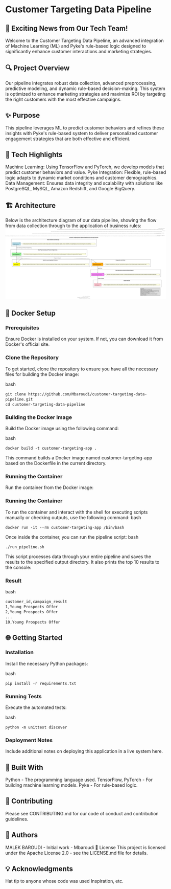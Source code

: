 # Customer Targeting Data Pipeline

## 🚀 Exciting News from Our Tech Team!
Welcome to the Customer Targeting Data Pipeline, an advanced integration of Machine Learning (ML) and Pyke's rule-based logic designed to significantly enhance customer interactions and marketing strategies.

## 🔍 Project Overview
Our pipeline integrates robust data collection, advanced preprocessing, predictive modeling, and dynamic rule-based decision-making. This system is optimized to enhance marketing strategies and maximize ROI by targeting the right customers with the most effective campaigns.

## ✨ Purpose
This pipeline leverages ML to predict customer behaviors and refines these insights with Pyke's rule-based system to deliver personalized customer engagement strategies that are both effective and efficient.

## 🔧 Tech Highlights
Machine Learning: Using TensorFlow and PyTorch, we develop models that predict customer behaviors and value.
Pyke Integration: Flexible, rule-based logic adapts to dynamic market conditions and customer demographics.
Data Management: Ensures data integrity and scalability with solutions like PostgreSQL, MySQL, Amazon Redshift, and Google BigQuery.

## 🏗️ Architecture
Below is the architecture diagram of our data pipeline, showing the flow from data collection through to the application of business rules:
![Architecture Diagram](plantuml.svg)


## 🐳 Docker Setup
### Prerequisites
Ensure Docker is installed on your system. If not, you can download it from Docker's official site.

### Clone the Repository
To get started, clone the repository to ensure you have all the necessary files for building the Docker image:

bash
```
git clone https://github.com/Mbaroudi/customer-targeting-data-pipeline.git
cd customer-targeting-data-pipeline
```
### Building the Docker Image
Build the Docker image using the following command:

bash
```
docker build -t customer-targeting-app .
```
This command builds a Docker image named customer-targeting-app based on the Dockerfile in the current directory.

### Running the Container
Run the container from the Docker image:

### Running the Container
To run the container and interact with the shell for executing scripts manually or checking outputs, use the following command:
bash
```
docker run -it --rm customer-targeting-app /bin/bash
```
Once inside the container, you can run the pipeline script:
bash
```
./run_pipeline.sh
```

This script processes data through your entire pipeline and saves the results to the specified output directory. It also prints the top 10 results to the console:

### Result
bash
```
customer_id,campaign_result
1,Young Prospects Offer
2,Young Prospects Offer
...
10,Young Prospects Offer
```

## 🌐 Getting Started
### Installation
Install the necessary Python packages:

bash
```
pip install -r requirements.txt
```
### Running Tests
Execute the automated tests:

bash
```
python -m unittest discover
```
###  Deployment Notes
Include additional notes on deploying this application in a live system here.

## 🔧 Built With
Python - The programming language used.
TensorFlow, PyTorch - For building machine learning models.
Pyke - For rule-based logic.
## 📝 Contributing
Please see CONTRIBUTING.md for our code of conduct and contribution guidelines.

## 👥 Authors
MALEK BAROUDI - Initial work - Mbaroudi
📜 License
This project is licensed under the Apache License 2.0 - see the LICENSE.md file for details.

## 💡 Acknowledgments
Hat tip to anyone whose code was used
Inspiration, etc.

